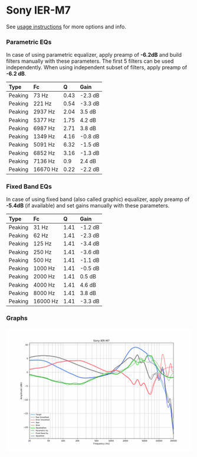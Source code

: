 # Sony IER-M7
See [usage instructions](https://github.com/jaakkopasanen/AutoEq#usage) for more options and info.

### Parametric EQs
In case of using parametric equalizer, apply preamp of **-6.2dB** and build filters manually
with these parameters. The first 5 filters can be used independently.
When using independent subset of filters, apply preamp of **-6.2 dB**.

| Type    | Fc       |    Q | Gain    |
|:--------|:---------|:-----|:--------|
| Peaking | 73 Hz    | 0.43 | -2.3 dB |
| Peaking | 221 Hz   | 0.54 | -3.3 dB |
| Peaking | 2937 Hz  | 2.04 | 3.5 dB  |
| Peaking | 5377 Hz  | 1.75 | 4.2 dB  |
| Peaking | 6987 Hz  | 2.71 | 3.8 dB  |
| Peaking | 1349 Hz  | 4.16 | -0.8 dB |
| Peaking | 5091 Hz  | 6.32 | -1.5 dB |
| Peaking | 6852 Hz  | 3.16 | -1.3 dB |
| Peaking | 7136 Hz  | 0.9  | 2.4 dB  |
| Peaking | 16670 Hz | 0.22 | -2.2 dB |

### Fixed Band EQs
In case of using fixed band (also called graphic) equalizer, apply preamp of **-5.4dB**
(if available) and set gains manually with these parameters.

| Type    | Fc       |    Q | Gain    |
|:--------|:---------|:-----|:--------|
| Peaking | 31 Hz    | 1.41 | -1.2 dB |
| Peaking | 62 Hz    | 1.41 | -2.3 dB |
| Peaking | 125 Hz   | 1.41 | -3.4 dB |
| Peaking | 250 Hz   | 1.41 | -3.6 dB |
| Peaking | 500 Hz   | 1.41 | -1.1 dB |
| Peaking | 1000 Hz  | 1.41 | -0.5 dB |
| Peaking | 2000 Hz  | 1.41 | 0.5 dB  |
| Peaking | 4000 Hz  | 1.41 | 4.6 dB  |
| Peaking | 8000 Hz  | 1.41 | 3.8 dB  |
| Peaking | 16000 Hz | 1.41 | -3.3 dB |

### Graphs
![](./Sony%20IER-M7.png)